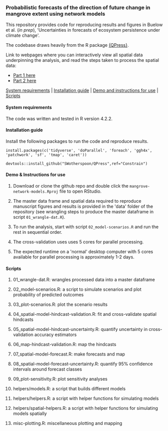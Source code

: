 ### Probabilistic forecasts of the direction of future change in mangrove extent using network models

This repository provides code for reproducing results and figures in Buelow et al. (*in prep*), 'Uncertainties in forecasts of ecosystem persistence under climate change'.

The codebase draws heavily from the R package [{QPress}](https://github.com/SWotherspoon/QPress).

Link to webpages where you can interactively view all spatial data underpinning the analysis, and read the steps taken to process the spatial data:

-   [Part 1 here](https://mangrove-climate-risk-mapping.netlify.app/)
-   [Part 2 here](https://mangrove-climate-risk-mapping-2.netlify.app/)

[System requirements](#system-requirements) | [Installation guide](#installation-guide) | [Demo and instructions for use](#demo-and-instructions-for-use) | [Scripts](#scripts)

#### System requirements

The code was written and tested in R version 4.2.2.

#### Installation guide

Install the following packages to run the code and reproduce results.

`install.packages(c('tidyverse', 'doParallel', 'foreach', 'ggh4x', 'patchwork', 'sf', 'tmap', 'caret'))`

`devtools::install_github("SWotherspoon/QPress",ref="Constrain")`

#### Demo & Instructions for use

1. Download or clone the github repo and double click the `mangrove-network-models.Rproj` file to open RStudio.  

2. The master data frame and spatial data required to reproduce manuscript figures and results is provided in the 'data' folder of the repository (see wrangling steps to produce the master dataframe in script `01_wrangle-dat.R`).

3. To run the analysis, start with script `02_model-scenarios.R` and run the rest in sequential order.

4. The cross-validation uses uses 5 cores for parallel processing.

5. The expected runtime on a 'normal' desktop computer with 5 cores available for parallel processing is approximately 1-2 days. 

#### Scripts

1.  01_wrangle-dat.R: wrangles processed data into a master dataframe

2.  02_model-scenarios.R: a script to simulate scenarios and plot probability of predicted outcomes

3.  03_plot-scenarios.R: plot the scenario results

4.  04_spatial-model-hindcast-validation.R: fit and cross-validate spatial hindcasts

5.  05_spatial-model-hindcast-uncertainty.R: quantify uncertainty in cross-validation accuracy estimators

6.  06_map-hindcast-validation.R: map the hindcasts

7.  07_spatial-model-forecast.R: make forecasts and map

8.  08_spatial-model-forecast-uncertainty.R: quantify 95% confidence intervals around forecast classes

9.  09_plot-sensitivity.R: plot sensitivity analyses

10. helpers/models.R: a script that builds different models

11. helpers/helpers.R: a script with helper functions for simulating models

12. helpers/spatial-helpers.R: a script with helper functions for simulating models spatially

13. misc-plotting.R: miscellaneous plotting and mapping
